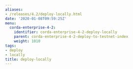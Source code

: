 ```yaml
---
aliases:
- /releases/4.2/deploy-locally.html
date: '2020-01-08T09:59:25Z'
menu:
  corda-enterprise-4-2:
    identifier: corda-enterprise-4-2-deploy-locally
    parent: corda-enterprise-4-2-deploy-to-testnet-index
    weight: 1010
tags:
- deploy
- locally
title: deploy-locally
---
```


